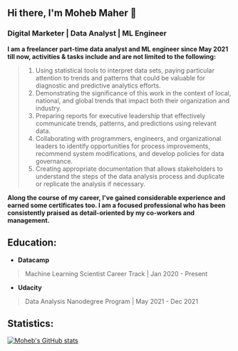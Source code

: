 ## Hi there, I'm Moheb Maher 👋
### Digital Marketer | Data Analyst | ML Engineer

**I am a freelancer part-time data analyst and ML engineer since May 2021 till now, activities & tasks
include and are not limited to the following:**

> 1. Using statistical tools to interpret data sets, paying particular attention to trends and patterns that
could be valuable for diagnostic and predictive analytics efforts.
> 2. Demonstrating the significance of this work in the context of local, national, and global trends that
impact both their organization and industry.
> 3. Preparing reports for executive leadership that effectively communicate trends, patterns, and
predictions using relevant data.
> 4. Collaborating with programmers, engineers, and organizational leaders to identify opportunities for
process improvements, recommend system modifications, and develop policies for data governance.
> 5. Creating appropriate documentation that allows stakeholders to understand the steps of the data
analysis process and duplicate or replicate the analysis if necessary.

**Along the course of my career, I've gained considerable experience and earned some certificates too. I
am a focused professional who has been consistently praised as detail-oriented by my co-workers and
management.**

## Education:

- **Datacamp**
> Machine Learning Scientist Career Track | Jan 2020 - Present

- **Udacity**
> Data Analysis Nanodegree Program | May 2021 - Dec 2021

## Statistics:
[![Moheb's GitHub stats](https://github-readme-stats.vercel.app/api?username=mohebmaher&show_icons=true&theme=radical)](https://github.com/anuraghazra/github-readme-stats)
